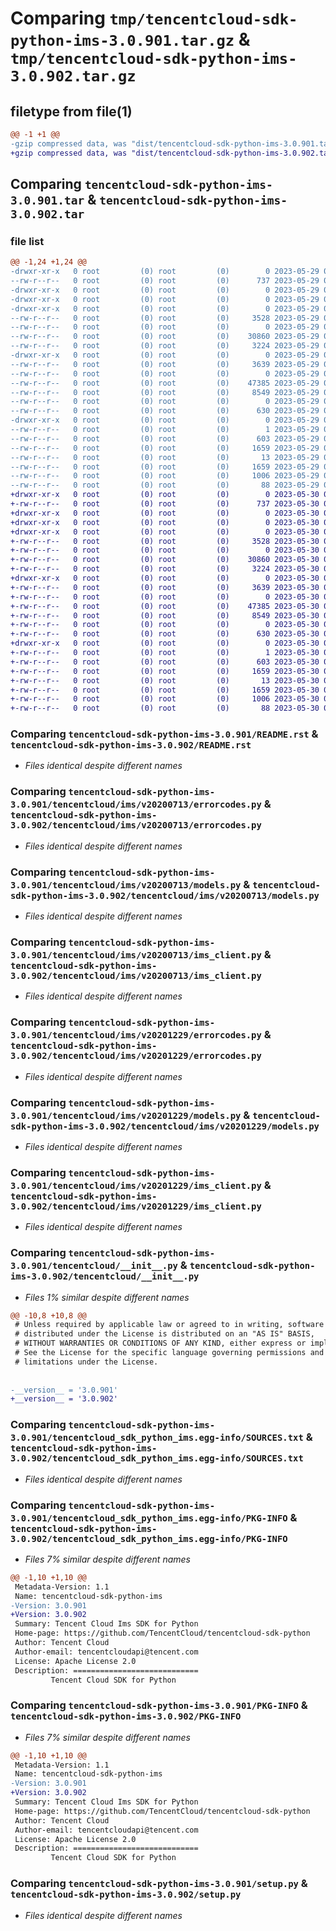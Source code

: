 # Comparing `tmp/tencentcloud-sdk-python-ims-3.0.901.tar.gz` & `tmp/tencentcloud-sdk-python-ims-3.0.902.tar.gz`

## filetype from file(1)

```diff
@@ -1 +1 @@
-gzip compressed data, was "dist/tencentcloud-sdk-python-ims-3.0.901.tar", last modified: Mon May 29 02:29:49 2023, max compression
+gzip compressed data, was "dist/tencentcloud-sdk-python-ims-3.0.902.tar", last modified: Tue May 30 00:25:23 2023, max compression
```

## Comparing `tencentcloud-sdk-python-ims-3.0.901.tar` & `tencentcloud-sdk-python-ims-3.0.902.tar`

### file list

```diff
@@ -1,24 +1,24 @@
-drwxr-xr-x   0 root         (0) root         (0)        0 2023-05-29 02:29:49.000000 tencentcloud-sdk-python-ims-3.0.901/
--rw-r--r--   0 root         (0) root         (0)      737 2023-05-29 02:29:49.000000 tencentcloud-sdk-python-ims-3.0.901/README.rst
-drwxr-xr-x   0 root         (0) root         (0)        0 2023-05-29 02:29:49.000000 tencentcloud-sdk-python-ims-3.0.901/tencentcloud/
-drwxr-xr-x   0 root         (0) root         (0)        0 2023-05-29 02:29:49.000000 tencentcloud-sdk-python-ims-3.0.901/tencentcloud/ims/
-drwxr-xr-x   0 root         (0) root         (0)        0 2023-05-29 02:29:49.000000 tencentcloud-sdk-python-ims-3.0.901/tencentcloud/ims/v20200713/
--rw-r--r--   0 root         (0) root         (0)     3528 2023-05-29 02:29:49.000000 tencentcloud-sdk-python-ims-3.0.901/tencentcloud/ims/v20200713/errorcodes.py
--rw-r--r--   0 root         (0) root         (0)        0 2023-05-29 02:29:49.000000 tencentcloud-sdk-python-ims-3.0.901/tencentcloud/ims/v20200713/__init__.py
--rw-r--r--   0 root         (0) root         (0)    30860 2023-05-29 02:29:49.000000 tencentcloud-sdk-python-ims-3.0.901/tencentcloud/ims/v20200713/models.py
--rw-r--r--   0 root         (0) root         (0)     3224 2023-05-29 02:29:49.000000 tencentcloud-sdk-python-ims-3.0.901/tencentcloud/ims/v20200713/ims_client.py
-drwxr-xr-x   0 root         (0) root         (0)        0 2023-05-29 02:29:49.000000 tencentcloud-sdk-python-ims-3.0.901/tencentcloud/ims/v20201229/
--rw-r--r--   0 root         (0) root         (0)     3639 2023-05-29 02:29:49.000000 tencentcloud-sdk-python-ims-3.0.901/tencentcloud/ims/v20201229/errorcodes.py
--rw-r--r--   0 root         (0) root         (0)        0 2023-05-29 02:29:49.000000 tencentcloud-sdk-python-ims-3.0.901/tencentcloud/ims/v20201229/__init__.py
--rw-r--r--   0 root         (0) root         (0)    47385 2023-05-29 02:29:49.000000 tencentcloud-sdk-python-ims-3.0.901/tencentcloud/ims/v20201229/models.py
--rw-r--r--   0 root         (0) root         (0)     8549 2023-05-29 02:29:49.000000 tencentcloud-sdk-python-ims-3.0.901/tencentcloud/ims/v20201229/ims_client.py
--rw-r--r--   0 root         (0) root         (0)        0 2023-05-29 02:29:49.000000 tencentcloud-sdk-python-ims-3.0.901/tencentcloud/ims/__init__.py
--rw-r--r--   0 root         (0) root         (0)      630 2023-05-29 02:29:49.000000 tencentcloud-sdk-python-ims-3.0.901/tencentcloud/__init__.py
-drwxr-xr-x   0 root         (0) root         (0)        0 2023-05-29 02:29:49.000000 tencentcloud-sdk-python-ims-3.0.901/tencentcloud_sdk_python_ims.egg-info/
--rw-r--r--   0 root         (0) root         (0)        1 2023-05-29 02:29:49.000000 tencentcloud-sdk-python-ims-3.0.901/tencentcloud_sdk_python_ims.egg-info/dependency_links.txt
--rw-r--r--   0 root         (0) root         (0)      603 2023-05-29 02:29:49.000000 tencentcloud-sdk-python-ims-3.0.901/tencentcloud_sdk_python_ims.egg-info/SOURCES.txt
--rw-r--r--   0 root         (0) root         (0)     1659 2023-05-29 02:29:49.000000 tencentcloud-sdk-python-ims-3.0.901/tencentcloud_sdk_python_ims.egg-info/PKG-INFO
--rw-r--r--   0 root         (0) root         (0)       13 2023-05-29 02:29:49.000000 tencentcloud-sdk-python-ims-3.0.901/tencentcloud_sdk_python_ims.egg-info/top_level.txt
--rw-r--r--   0 root         (0) root         (0)     1659 2023-05-29 02:29:49.000000 tencentcloud-sdk-python-ims-3.0.901/PKG-INFO
--rw-r--r--   0 root         (0) root         (0)     1006 2023-05-29 02:29:49.000000 tencentcloud-sdk-python-ims-3.0.901/setup.py
--rw-r--r--   0 root         (0) root         (0)       88 2023-05-29 02:29:49.000000 tencentcloud-sdk-python-ims-3.0.901/setup.cfg
+drwxr-xr-x   0 root         (0) root         (0)        0 2023-05-30 00:25:23.000000 tencentcloud-sdk-python-ims-3.0.902/
+-rw-r--r--   0 root         (0) root         (0)      737 2023-05-30 00:25:22.000000 tencentcloud-sdk-python-ims-3.0.902/README.rst
+drwxr-xr-x   0 root         (0) root         (0)        0 2023-05-30 00:25:23.000000 tencentcloud-sdk-python-ims-3.0.902/tencentcloud/
+drwxr-xr-x   0 root         (0) root         (0)        0 2023-05-30 00:25:23.000000 tencentcloud-sdk-python-ims-3.0.902/tencentcloud/ims/
+drwxr-xr-x   0 root         (0) root         (0)        0 2023-05-30 00:25:23.000000 tencentcloud-sdk-python-ims-3.0.902/tencentcloud/ims/v20200713/
+-rw-r--r--   0 root         (0) root         (0)     3528 2023-05-30 00:25:22.000000 tencentcloud-sdk-python-ims-3.0.902/tencentcloud/ims/v20200713/errorcodes.py
+-rw-r--r--   0 root         (0) root         (0)        0 2023-05-30 00:25:22.000000 tencentcloud-sdk-python-ims-3.0.902/tencentcloud/ims/v20200713/__init__.py
+-rw-r--r--   0 root         (0) root         (0)    30860 2023-05-30 00:25:22.000000 tencentcloud-sdk-python-ims-3.0.902/tencentcloud/ims/v20200713/models.py
+-rw-r--r--   0 root         (0) root         (0)     3224 2023-05-30 00:25:22.000000 tencentcloud-sdk-python-ims-3.0.902/tencentcloud/ims/v20200713/ims_client.py
+drwxr-xr-x   0 root         (0) root         (0)        0 2023-05-30 00:25:23.000000 tencentcloud-sdk-python-ims-3.0.902/tencentcloud/ims/v20201229/
+-rw-r--r--   0 root         (0) root         (0)     3639 2023-05-30 00:25:22.000000 tencentcloud-sdk-python-ims-3.0.902/tencentcloud/ims/v20201229/errorcodes.py
+-rw-r--r--   0 root         (0) root         (0)        0 2023-05-30 00:25:22.000000 tencentcloud-sdk-python-ims-3.0.902/tencentcloud/ims/v20201229/__init__.py
+-rw-r--r--   0 root         (0) root         (0)    47385 2023-05-30 00:25:22.000000 tencentcloud-sdk-python-ims-3.0.902/tencentcloud/ims/v20201229/models.py
+-rw-r--r--   0 root         (0) root         (0)     8549 2023-05-30 00:25:22.000000 tencentcloud-sdk-python-ims-3.0.902/tencentcloud/ims/v20201229/ims_client.py
+-rw-r--r--   0 root         (0) root         (0)        0 2023-05-30 00:25:22.000000 tencentcloud-sdk-python-ims-3.0.902/tencentcloud/ims/__init__.py
+-rw-r--r--   0 root         (0) root         (0)      630 2023-05-30 00:25:22.000000 tencentcloud-sdk-python-ims-3.0.902/tencentcloud/__init__.py
+drwxr-xr-x   0 root         (0) root         (0)        0 2023-05-30 00:25:23.000000 tencentcloud-sdk-python-ims-3.0.902/tencentcloud_sdk_python_ims.egg-info/
+-rw-r--r--   0 root         (0) root         (0)        1 2023-05-30 00:25:23.000000 tencentcloud-sdk-python-ims-3.0.902/tencentcloud_sdk_python_ims.egg-info/dependency_links.txt
+-rw-r--r--   0 root         (0) root         (0)      603 2023-05-30 00:25:23.000000 tencentcloud-sdk-python-ims-3.0.902/tencentcloud_sdk_python_ims.egg-info/SOURCES.txt
+-rw-r--r--   0 root         (0) root         (0)     1659 2023-05-30 00:25:23.000000 tencentcloud-sdk-python-ims-3.0.902/tencentcloud_sdk_python_ims.egg-info/PKG-INFO
+-rw-r--r--   0 root         (0) root         (0)       13 2023-05-30 00:25:23.000000 tencentcloud-sdk-python-ims-3.0.902/tencentcloud_sdk_python_ims.egg-info/top_level.txt
+-rw-r--r--   0 root         (0) root         (0)     1659 2023-05-30 00:25:23.000000 tencentcloud-sdk-python-ims-3.0.902/PKG-INFO
+-rw-r--r--   0 root         (0) root         (0)     1006 2023-05-30 00:25:22.000000 tencentcloud-sdk-python-ims-3.0.902/setup.py
+-rw-r--r--   0 root         (0) root         (0)       88 2023-05-30 00:25:23.000000 tencentcloud-sdk-python-ims-3.0.902/setup.cfg
```

### Comparing `tencentcloud-sdk-python-ims-3.0.901/README.rst` & `tencentcloud-sdk-python-ims-3.0.902/README.rst`

 * *Files identical despite different names*

### Comparing `tencentcloud-sdk-python-ims-3.0.901/tencentcloud/ims/v20200713/errorcodes.py` & `tencentcloud-sdk-python-ims-3.0.902/tencentcloud/ims/v20200713/errorcodes.py`

 * *Files identical despite different names*

### Comparing `tencentcloud-sdk-python-ims-3.0.901/tencentcloud/ims/v20200713/models.py` & `tencentcloud-sdk-python-ims-3.0.902/tencentcloud/ims/v20200713/models.py`

 * *Files identical despite different names*

### Comparing `tencentcloud-sdk-python-ims-3.0.901/tencentcloud/ims/v20200713/ims_client.py` & `tencentcloud-sdk-python-ims-3.0.902/tencentcloud/ims/v20200713/ims_client.py`

 * *Files identical despite different names*

### Comparing `tencentcloud-sdk-python-ims-3.0.901/tencentcloud/ims/v20201229/errorcodes.py` & `tencentcloud-sdk-python-ims-3.0.902/tencentcloud/ims/v20201229/errorcodes.py`

 * *Files identical despite different names*

### Comparing `tencentcloud-sdk-python-ims-3.0.901/tencentcloud/ims/v20201229/models.py` & `tencentcloud-sdk-python-ims-3.0.902/tencentcloud/ims/v20201229/models.py`

 * *Files identical despite different names*

### Comparing `tencentcloud-sdk-python-ims-3.0.901/tencentcloud/ims/v20201229/ims_client.py` & `tencentcloud-sdk-python-ims-3.0.902/tencentcloud/ims/v20201229/ims_client.py`

 * *Files identical despite different names*

### Comparing `tencentcloud-sdk-python-ims-3.0.901/tencentcloud/__init__.py` & `tencentcloud-sdk-python-ims-3.0.902/tencentcloud/__init__.py`

 * *Files 1% similar despite different names*

```diff
@@ -10,8 +10,8 @@
 # Unless required by applicable law or agreed to in writing, software
 # distributed under the License is distributed on an "AS IS" BASIS,
 # WITHOUT WARRANTIES OR CONDITIONS OF ANY KIND, either express or implied.
 # See the License for the specific language governing permissions and
 # limitations under the License.
 
 
-__version__ = '3.0.901'
+__version__ = '3.0.902'
```

### Comparing `tencentcloud-sdk-python-ims-3.0.901/tencentcloud_sdk_python_ims.egg-info/SOURCES.txt` & `tencentcloud-sdk-python-ims-3.0.902/tencentcloud_sdk_python_ims.egg-info/SOURCES.txt`

 * *Files identical despite different names*

### Comparing `tencentcloud-sdk-python-ims-3.0.901/tencentcloud_sdk_python_ims.egg-info/PKG-INFO` & `tencentcloud-sdk-python-ims-3.0.902/tencentcloud_sdk_python_ims.egg-info/PKG-INFO`

 * *Files 7% similar despite different names*

```diff
@@ -1,10 +1,10 @@
 Metadata-Version: 1.1
 Name: tencentcloud-sdk-python-ims
-Version: 3.0.901
+Version: 3.0.902
 Summary: Tencent Cloud Ims SDK for Python
 Home-page: https://github.com/TencentCloud/tencentcloud-sdk-python
 Author: Tencent Cloud
 Author-email: tencentcloudapi@tencent.com
 License: Apache License 2.0
 Description: ============================
         Tencent Cloud SDK for Python
```

### Comparing `tencentcloud-sdk-python-ims-3.0.901/PKG-INFO` & `tencentcloud-sdk-python-ims-3.0.902/PKG-INFO`

 * *Files 7% similar despite different names*

```diff
@@ -1,10 +1,10 @@
 Metadata-Version: 1.1
 Name: tencentcloud-sdk-python-ims
-Version: 3.0.901
+Version: 3.0.902
 Summary: Tencent Cloud Ims SDK for Python
 Home-page: https://github.com/TencentCloud/tencentcloud-sdk-python
 Author: Tencent Cloud
 Author-email: tencentcloudapi@tencent.com
 License: Apache License 2.0
 Description: ============================
         Tencent Cloud SDK for Python
```

### Comparing `tencentcloud-sdk-python-ims-3.0.901/setup.py` & `tencentcloud-sdk-python-ims-3.0.902/setup.py`

 * *Files identical despite different names*

